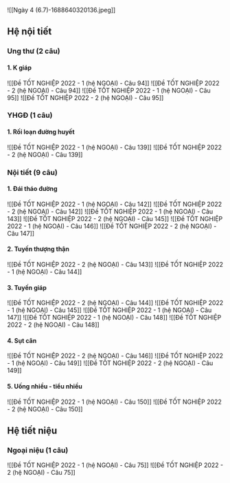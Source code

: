 ![[Ngày 4 (6.7)-1688640320136.jpeg]]

## Hệ nội tiết
### Ung thư (2 câu)
#### 1. K giáp
![[Đề TỐT NGHIỆP 2022 - 1 (hệ NGOẠI) - Câu 94]]
![[Đề TỐT NGHIỆP 2022 - 2 (hệ NGOẠI) - Câu 94]]
![[Đề TỐT NGHIỆP 2022 - 1 (hệ NGOẠI) - Câu 95]]
![[Đề TỐT NGHIỆP 2022 - 2 (hệ NGOẠI) - Câu 95]]
### YHGĐ (1 câu)
#### 1. Rối loạn đường huyết
![[Đề TỐT NGHIỆP 2022 - 1 (hệ NGOẠI) - Câu 139]]
![[Đề TỐT NGHIỆP 2022 - 2 (hệ NGOẠI) - Câu 139]]

### Nội tiết (9 câu)
#### 1. Đái tháo đường
![[Đề TỐT NGHIỆP 2022 - 1 (hệ NGOẠI) - Câu 142]]
![[Đề TỐT NGHIỆP 2022 - 2 (hệ NGOẠI) - Câu 142]]
![[Đề TỐT NGHIỆP 2022 - 1 (hệ NGOẠI) - Câu 143]]
![[Đề TỐT NGHIỆP 2022 - 2 (hệ NGOẠI) - Câu 145]]
![[Đề TỐT NGHIỆP 2022 - 1 (hệ NGOẠI) - Câu 146]]
![[Đề TỐT NGHIỆP 2022 - 2 (hệ NGOẠI) - Câu 147]]

#### 2. Tuyến thượng thận
![[Đề TỐT NGHIỆP 2022 - 2 (hệ NGOẠI) - Câu 143]]
![[Đề TỐT NGHIỆP 2022 - 1 (hệ NGOẠI) - Câu 144]]

#### 3. Tuyến giáp
![[Đề TỐT NGHIỆP 2022 - 2 (hệ NGOẠI) - Câu 144]]
![[Đề TỐT NGHIỆP 2022 - 1 (hệ NGOẠI) - Câu 145]]
![[Đề TỐT NGHIỆP 2022 - 1 (hệ NGOẠI) - Câu 147]]
![[Đề TỐT NGHIỆP 2022 - 1 (hệ NGOẠI) - Câu 148]]
![[Đề TỐT NGHIỆP 2022 - 2 (hệ NGOẠI) - Câu 148]]

#### 4. Sụt cân
![[Đề TỐT NGHIỆP 2022 - 2 (hệ NGOẠI) - Câu 146]]
![[Đề TỐT NGHIỆP 2022 - 1 (hệ NGOẠI) - Câu 149]]
![[Đề TỐT NGHIỆP 2022 - 2 (hệ NGOẠI) - Câu 149]]

#### 5. Uống nhiều - tiểu nhiều
![[Đề TỐT NGHIỆP 2022 - 1 (hệ NGOẠI) - Câu 150]]
![[Đề TỐT NGHIỆP 2022 - 2 (hệ NGOẠI) - Câu 150]]


## Hệ tiết niệu
### Ngoại niệu (1 câu)
![[Đề TỐT NGHIỆP 2022 - 1 (hệ NGOẠI) - Câu 75]]
![[Đề TỐT NGHIỆP 2022 - 2 (hệ NGOẠI) - Câu 75]]